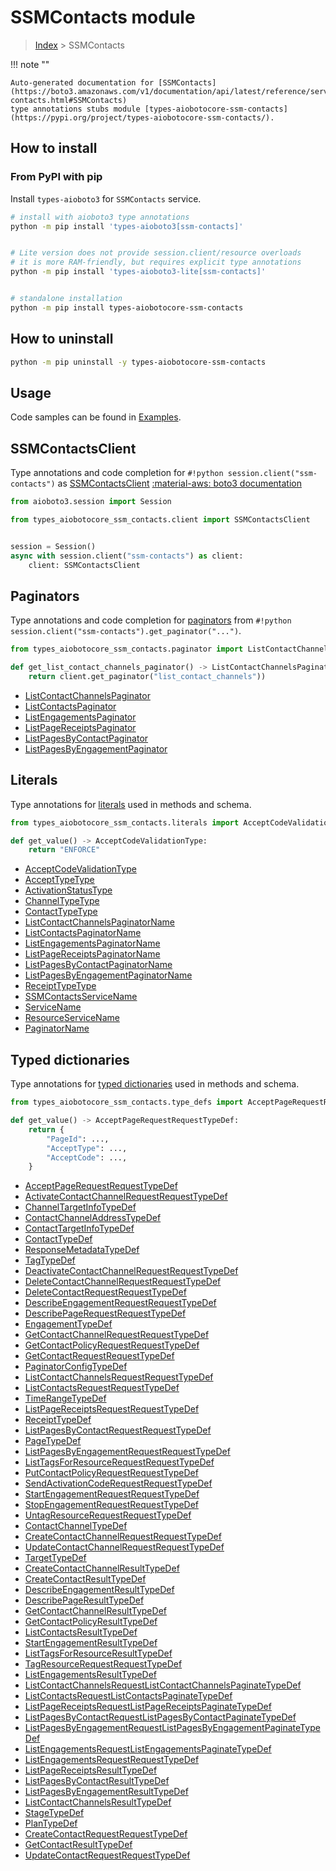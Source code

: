 # SSMContacts module

> [Index](../README.md) > SSMContacts


!!! note ""

    Auto-generated documentation for [SSMContacts](https://boto3.amazonaws.com/v1/documentation/api/latest/reference/services/ssm-contacts.html#SSMContacts)
    type annotations stubs module [types-aiobotocore-ssm-contacts](https://pypi.org/project/types-aiobotocore-ssm-contacts/).

## How to install



### From PyPI with pip

Install `types-aioboto3` for `SSMContacts` service.

```bash
# install with aioboto3 type annotations
python -m pip install 'types-aioboto3[ssm-contacts]'


# Lite version does not provide session.client/resource overloads
# it is more RAM-friendly, but requires explicit type annotations
python -m pip install 'types-aioboto3-lite[ssm-contacts]'


# standalone installation
python -m pip install types-aiobotocore-ssm-contacts
```



## How to uninstall

```bash
python -m pip uninstall -y types-aiobotocore-ssm-contacts
```

## Usage

Code samples can be found in [Examples](./usage.md).

## SSMContactsClient

Type annotations and code completion for  `#!python session.client("ssm-contacts")` as [SSMContactsClient](./client.md)
[:material-aws: boto3 documentation](https://boto3.amazonaws.com/v1/documentation/api/latest/reference/services/ssm-contacts.html#SSMContacts.Client)

```python title="Usage example"
from aioboto3.session import Session

from types_aiobotocore_ssm_contacts.client import SSMContactsClient


session = Session()
async with session.client("ssm-contacts") as client:
    client: SSMContactsClient
```


## Paginators

Type annotations and code completion for
[paginators](./paginators.md)
from `#!python session.client("ssm-contacts").get_paginator("...")`.

```python title="Usage example"
from types_aiobotocore_ssm_contacts.paginator import ListContactChannelsPaginator

def get_list_contact_channels_paginator() -> ListContactChannelsPaginator:
    return client.get_paginator("list_contact_channels"))
```

- [ListContactChannelsPaginator](./paginators.md#listcontactchannelspaginator)
- [ListContactsPaginator](./paginators.md#listcontactspaginator)
- [ListEngagementsPaginator](./paginators.md#listengagementspaginator)
- [ListPageReceiptsPaginator](./paginators.md#listpagereceiptspaginator)
- [ListPagesByContactPaginator](./paginators.md#listpagesbycontactpaginator)
- [ListPagesByEngagementPaginator](./paginators.md#listpagesbyengagementpaginator)








## Literals

Type annotations for [literals](./literals.md) used in methods and schema.

```python title="Usage example"
from types_aiobotocore_ssm_contacts.literals import AcceptCodeValidationType

def get_value() -> AcceptCodeValidationType:
    return "ENFORCE"
```

- [AcceptCodeValidationType](./literals.md#acceptcodevalidationtype)
- [AcceptTypeType](./literals.md#accepttypetype)
- [ActivationStatusType](./literals.md#activationstatustype)
- [ChannelTypeType](./literals.md#channeltypetype)
- [ContactTypeType](./literals.md#contacttypetype)
- [ListContactChannelsPaginatorName](./literals.md#listcontactchannelspaginatorname)
- [ListContactsPaginatorName](./literals.md#listcontactspaginatorname)
- [ListEngagementsPaginatorName](./literals.md#listengagementspaginatorname)
- [ListPageReceiptsPaginatorName](./literals.md#listpagereceiptspaginatorname)
- [ListPagesByContactPaginatorName](./literals.md#listpagesbycontactpaginatorname)
- [ListPagesByEngagementPaginatorName](./literals.md#listpagesbyengagementpaginatorname)
- [ReceiptTypeType](./literals.md#receipttypetype)
- [SSMContactsServiceName](./literals.md#ssmcontactsservicename)
- [ServiceName](./literals.md#servicename)
- [ResourceServiceName](./literals.md#resourceservicename)
- [PaginatorName](./literals.md#paginatorname)




## Typed dictionaries

Type annotations for [typed dictionaries](./type_defs.md) used in methods and schema.

```python title="Usage example"
from types_aiobotocore_ssm_contacts.type_defs import AcceptPageRequestRequestTypeDef

def get_value() -> AcceptPageRequestRequestTypeDef:
    return {
        "PageId": ...,
        "AcceptType": ...,
        "AcceptCode": ...,
    }
```

- [AcceptPageRequestRequestTypeDef](./type_defs.md#acceptpagerequestrequesttypedef)
- [ActivateContactChannelRequestRequestTypeDef](./type_defs.md#activatecontactchannelrequestrequesttypedef)
- [ChannelTargetInfoTypeDef](./type_defs.md#channeltargetinfotypedef)
- [ContactChannelAddressTypeDef](./type_defs.md#contactchanneladdresstypedef)
- [ContactTargetInfoTypeDef](./type_defs.md#contacttargetinfotypedef)
- [ContactTypeDef](./type_defs.md#contacttypedef)
- [ResponseMetadataTypeDef](./type_defs.md#responsemetadatatypedef)
- [TagTypeDef](./type_defs.md#tagtypedef)
- [DeactivateContactChannelRequestRequestTypeDef](./type_defs.md#deactivatecontactchannelrequestrequesttypedef)
- [DeleteContactChannelRequestRequestTypeDef](./type_defs.md#deletecontactchannelrequestrequesttypedef)
- [DeleteContactRequestRequestTypeDef](./type_defs.md#deletecontactrequestrequesttypedef)
- [DescribeEngagementRequestRequestTypeDef](./type_defs.md#describeengagementrequestrequesttypedef)
- [DescribePageRequestRequestTypeDef](./type_defs.md#describepagerequestrequesttypedef)
- [EngagementTypeDef](./type_defs.md#engagementtypedef)
- [GetContactChannelRequestRequestTypeDef](./type_defs.md#getcontactchannelrequestrequesttypedef)
- [GetContactPolicyRequestRequestTypeDef](./type_defs.md#getcontactpolicyrequestrequesttypedef)
- [GetContactRequestRequestTypeDef](./type_defs.md#getcontactrequestrequesttypedef)
- [PaginatorConfigTypeDef](./type_defs.md#paginatorconfigtypedef)
- [ListContactChannelsRequestRequestTypeDef](./type_defs.md#listcontactchannelsrequestrequesttypedef)
- [ListContactsRequestRequestTypeDef](./type_defs.md#listcontactsrequestrequesttypedef)
- [TimeRangeTypeDef](./type_defs.md#timerangetypedef)
- [ListPageReceiptsRequestRequestTypeDef](./type_defs.md#listpagereceiptsrequestrequesttypedef)
- [ReceiptTypeDef](./type_defs.md#receipttypedef)
- [ListPagesByContactRequestRequestTypeDef](./type_defs.md#listpagesbycontactrequestrequesttypedef)
- [PageTypeDef](./type_defs.md#pagetypedef)
- [ListPagesByEngagementRequestRequestTypeDef](./type_defs.md#listpagesbyengagementrequestrequesttypedef)
- [ListTagsForResourceRequestRequestTypeDef](./type_defs.md#listtagsforresourcerequestrequesttypedef)
- [PutContactPolicyRequestRequestTypeDef](./type_defs.md#putcontactpolicyrequestrequesttypedef)
- [SendActivationCodeRequestRequestTypeDef](./type_defs.md#sendactivationcoderequestrequesttypedef)
- [StartEngagementRequestRequestTypeDef](./type_defs.md#startengagementrequestrequesttypedef)
- [StopEngagementRequestRequestTypeDef](./type_defs.md#stopengagementrequestrequesttypedef)
- [UntagResourceRequestRequestTypeDef](./type_defs.md#untagresourcerequestrequesttypedef)
- [ContactChannelTypeDef](./type_defs.md#contactchanneltypedef)
- [CreateContactChannelRequestRequestTypeDef](./type_defs.md#createcontactchannelrequestrequesttypedef)
- [UpdateContactChannelRequestRequestTypeDef](./type_defs.md#updatecontactchannelrequestrequesttypedef)
- [TargetTypeDef](./type_defs.md#targettypedef)
- [CreateContactChannelResultTypeDef](./type_defs.md#createcontactchannelresulttypedef)
- [CreateContactResultTypeDef](./type_defs.md#createcontactresulttypedef)
- [DescribeEngagementResultTypeDef](./type_defs.md#describeengagementresulttypedef)
- [DescribePageResultTypeDef](./type_defs.md#describepageresulttypedef)
- [GetContactChannelResultTypeDef](./type_defs.md#getcontactchannelresulttypedef)
- [GetContactPolicyResultTypeDef](./type_defs.md#getcontactpolicyresulttypedef)
- [ListContactsResultTypeDef](./type_defs.md#listcontactsresulttypedef)
- [StartEngagementResultTypeDef](./type_defs.md#startengagementresulttypedef)
- [ListTagsForResourceResultTypeDef](./type_defs.md#listtagsforresourceresulttypedef)
- [TagResourceRequestRequestTypeDef](./type_defs.md#tagresourcerequestrequesttypedef)
- [ListEngagementsResultTypeDef](./type_defs.md#listengagementsresulttypedef)
- [ListContactChannelsRequestListContactChannelsPaginateTypeDef](./type_defs.md#listcontactchannelsrequestlistcontactchannelspaginatetypedef)
- [ListContactsRequestListContactsPaginateTypeDef](./type_defs.md#listcontactsrequestlistcontactspaginatetypedef)
- [ListPageReceiptsRequestListPageReceiptsPaginateTypeDef](./type_defs.md#listpagereceiptsrequestlistpagereceiptspaginatetypedef)
- [ListPagesByContactRequestListPagesByContactPaginateTypeDef](./type_defs.md#listpagesbycontactrequestlistpagesbycontactpaginatetypedef)
- [ListPagesByEngagementRequestListPagesByEngagementPaginateTypeDef](./type_defs.md#listpagesbyengagementrequestlistpagesbyengagementpaginatetypedef)
- [ListEngagementsRequestListEngagementsPaginateTypeDef](./type_defs.md#listengagementsrequestlistengagementspaginatetypedef)
- [ListEngagementsRequestRequestTypeDef](./type_defs.md#listengagementsrequestrequesttypedef)
- [ListPageReceiptsResultTypeDef](./type_defs.md#listpagereceiptsresulttypedef)
- [ListPagesByContactResultTypeDef](./type_defs.md#listpagesbycontactresulttypedef)
- [ListPagesByEngagementResultTypeDef](./type_defs.md#listpagesbyengagementresulttypedef)
- [ListContactChannelsResultTypeDef](./type_defs.md#listcontactchannelsresulttypedef)
- [StageTypeDef](./type_defs.md#stagetypedef)
- [PlanTypeDef](./type_defs.md#plantypedef)
- [CreateContactRequestRequestTypeDef](./type_defs.md#createcontactrequestrequesttypedef)
- [GetContactResultTypeDef](./type_defs.md#getcontactresulttypedef)
- [UpdateContactRequestRequestTypeDef](./type_defs.md#updatecontactrequestrequesttypedef)

